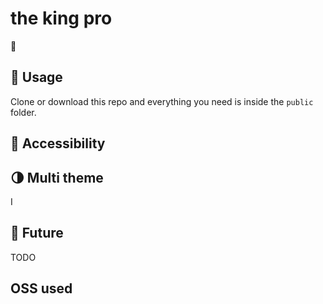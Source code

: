 # the king pro



🧪 

## 🚀 Usage

Clone or download this repo and everything you need is inside the `public` folder.

## 🦮 Accessibility



## 🌗 Multi theme

I

## 🔮 Future

TODO



## OSS used


